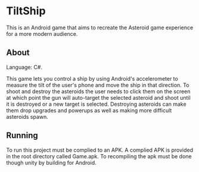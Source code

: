 # TiltShip

This is an Android game that aims to recreate the Asteroid game experience for a more modern audience. 

## About

Language: C#.

This game lets you control a ship by using Android's accelerometer to measure the tilt of the user's phone and move the ship in that direction. To shoot and destroy the asteroids the user needs to click them on the screen at which point the gun will auto-target the selected asteroid and shoot until it is destroyed or a new target is selected.
Destroying asteroids can make them drop upgrades and powerups as well as making more difficult asteroids spawn.

## Running

To run this project must be complied to an APK. A complied APK is provided in the root directory called Game.apk. To recompiling the apk must be done though unity by building for Android.
